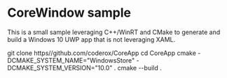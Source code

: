 # CoreWindow sample

This is a small sample leveraging C++/WinRT and CMake to generate and build a Windows 10 UWP app that is not leveraging XAML.

   git clone https//github.com/coderox/CoreApp
   cd CoreApp
   cmake -DCMAKE_SYSTEM_NAME="WindowsStore" -DCMAKE_SYSTEM_VERSION="10.0" .
   cmake --build .